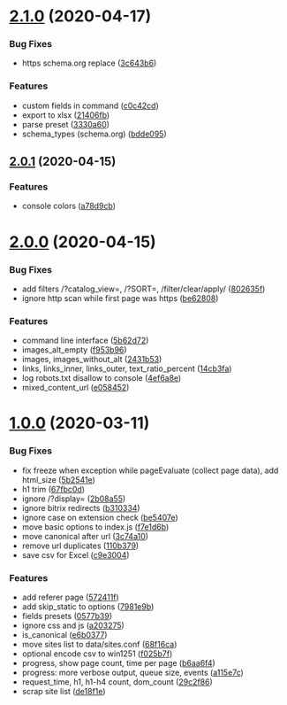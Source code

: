 # [2.1.0](https://github.com/viasite/sites-scraper/compare/v2.0.1...v2.1.0) (2020-04-17)


### Bug Fixes

* https schema.org replace ([3c643b6](https://github.com/viasite/sites-scraper/commit/3c643b6))


### Features

* custom fields in command ([c0c42cd](https://github.com/viasite/sites-scraper/commit/c0c42cd))
* export to xlsx ([21406fb](https://github.com/viasite/sites-scraper/commit/21406fb))
* parse preset ([3330a60](https://github.com/viasite/sites-scraper/commit/3330a60))
* schema_types (schema.org) ([bdde095](https://github.com/viasite/sites-scraper/commit/bdde095))



## [2.0.1](https://github.com/viasite/sites-scraper/compare/v2.0.0...v2.0.1) (2020-04-15)


### Features

* console colors ([a78d9cb](https://github.com/viasite/sites-scraper/commit/a78d9cb))



# [2.0.0](https://github.com/viasite/sites-scraper/compare/v1.0.0...v2.0.0) (2020-04-15)


### Bug Fixes

* add filters /?catalog_view=, /?SORT=, /filter/clear/apply/ ([802635f](https://github.com/viasite/sites-scraper/commit/802635f))
* ignore http scan while first page was https ([be62808](https://github.com/viasite/sites-scraper/commit/be62808))


### Features

* command line interface ([5b62d72](https://github.com/viasite/sites-scraper/commit/5b62d72))
* images_alt_empty ([f953b96](https://github.com/viasite/sites-scraper/commit/f953b96))
* images, images_without_alt ([2431b53](https://github.com/viasite/sites-scraper/commit/2431b53))
* links, links_inner, links_outer, text_ratio_percent ([14cb3fa](https://github.com/viasite/sites-scraper/commit/14cb3fa))
* log robots.txt disallow to console ([4ef6a8e](https://github.com/viasite/sites-scraper/commit/4ef6a8e))
* mixed_content_url ([e058452](https://github.com/viasite/sites-scraper/commit/e058452))



# [1.0.0](https://github.com/viasite/sites-scraper/compare/de18f1e...v1.0.0) (2020-03-11)


### Bug Fixes

* fix freeze when exception while pageEvaluate (collect page data), add html_size ([5b2541e](https://github.com/viasite/sites-scraper/commit/5b2541e))
* h1 trim ([67fbc0d](https://github.com/viasite/sites-scraper/commit/67fbc0d))
* ignore /?display= ([2b08a55](https://github.com/viasite/sites-scraper/commit/2b08a55))
* ignore bitrix redirects ([b310334](https://github.com/viasite/sites-scraper/commit/b310334))
* ignore case on extension check ([be5407e](https://github.com/viasite/sites-scraper/commit/be5407e))
* move basic options to index.js ([f7e1d6b](https://github.com/viasite/sites-scraper/commit/f7e1d6b))
* move canonical after url ([3c74a10](https://github.com/viasite/sites-scraper/commit/3c74a10))
* remove url duplicates ([110b379](https://github.com/viasite/sites-scraper/commit/110b379))
* save csv for Excel ([c9e3004](https://github.com/viasite/sites-scraper/commit/c9e3004))


### Features

* add referer page ([572411f](https://github.com/viasite/sites-scraper/commit/572411f))
* add skip_static to options ([7981e9b](https://github.com/viasite/sites-scraper/commit/7981e9b))
* fields presets ([0577b39](https://github.com/viasite/sites-scraper/commit/0577b39))
* ignore css and js ([a203275](https://github.com/viasite/sites-scraper/commit/a203275))
* is_canonical ([e6b0377](https://github.com/viasite/sites-scraper/commit/e6b0377))
* move sites list to data/sites.conf ([68f16ca](https://github.com/viasite/sites-scraper/commit/68f16ca))
* optional encode csv to win1251 ([f025b7f](https://github.com/viasite/sites-scraper/commit/f025b7f))
* progress, show page count, time per page ([b6aa6f4](https://github.com/viasite/sites-scraper/commit/b6aa6f4))
* progress: more verbose output, queue size, events ([a115e7c](https://github.com/viasite/sites-scraper/commit/a115e7c))
* request_time, h1, h1-h4 count, dom_count ([29c2f86](https://github.com/viasite/sites-scraper/commit/29c2f86))
* scrap site list ([de18f1e](https://github.com/viasite/sites-scraper/commit/de18f1e))



